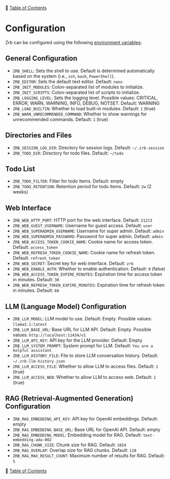 🔖 [Table of Contents](README.md)

# Configuration

Zrb can be configured using the following [environment variables](recipes/others/setup-environment-variables.md):

## General Configuration

- `ZRB_SHELL`: Sets the shell to use. Default is determined automatically based on the system (i.e., `zsh`, `bash`, `PowerShell`).
- `ZRB_EDITOR`: Sets the default text editor. Default: `nano`
- `ZRB_INIT_MODULES`: Colon-separated list of modules to initialize.
- `ZRB_INIT_SCRIPTS`: Colon-separated list of scripts to initialize.
- `ZRB_LOGGING_LEVEL`: Sets the logging level. Possible values: CRITICAL, ERROR, WARN, WARNING, INFO, DEBUG, NOTSET. Default: WARNING
- `ZRB_LOAD_BUILTIN`: Whether to load built-in modules. Default: `1` (true)
- `ZRB_WARN_UNRECOMMENDED_COMMAND`: Whether to show warnings for unrecommended commands. Default: `1` (true)

## Directories and Files

- `ZRB_SESSION_LOG_DIR`: Directory for session logs. Default: `~/.zrb-session`
- `ZRB_TODO_DIR`: Directory for todo files. Default: `~/todo`

## Todo List

- `ZRB_TODO_FILTER`: Filter for todo items. Default: empty
- `ZRB_TODO_RETENTION`: Retention period for todo items. Default: `2w` (2 weeks)

## Web Interface

- `ZRB_WEB_HTTP_PORT`: HTTP port for the web interface. Default: `21213`
- `ZRB_WEB_GUEST_USERNAME`: Username for guest access. Default: `user`
- `ZRB_WEB_SUPERADMIN_USERNAME`: Username for super admin. Default: `admin`
- `ZRB_WEB_SUPERADMIN_PASSWORD`: Password for super admin. Default: `admin`
- `ZRB_WEB_ACCESS_TOKEN_COOKIE_NAME`: Cookie name for access token. Default: `access_token`
- `ZRB_WEB_REFRESH_TOKEN_COOKIE_NAME`: Cookie name for refresh token. Default: `refresh_token`
- `ZRB_WEB_SECRET`: Secret key for web interface. Default: `zrb`
- `ZRB_WEB_ENABLE_AUTH`: Whether to enable authentication. Default: `0` (false)
- `ZRB_WEB_ACCESS_TOKEN_EXPIRE_MINUTES`: Expiration time for access token in minutes. Default: `30`
- `ZRB_WEB_REFRESH_TOKEN_EXPIRE_MINUTES`: Expiration time for refresh token in minutes. Default: `60`

## LLM (Language Model) Configuration

- `ZRB_LLM_MODEL`: LLM model to use. Default: Empty. Possible values: `llama3.1:latest`
- `ZRB_LLM_BASE_URL`: Base URL for LLM API. Default: Empty. Possible values: `http://localhost:11434/v1`
- `ZRB_LLM_API_KEY`: API key for the LLM provider. Default: Empty
- `ZRB_LLM_SYSTEM_PROMPT`: System prompt for LLM. Default: `You are a helpful assistant`
- `ZRB_LLM_HISTORY_FILE`: File to store LLM conversation history. Default: `~/.zrb-llm-history.json`
- `ZRB_LLM_ACCESS_FILE`: Whether to allow LLM to access files. Default: `1` (true)
- `ZRB_LLM_ACCESS_WEB`: Whether to allow LLM to access web. Default: `1` (true)

## RAG (Retrieval-Augmented Generation) Configuration

- `ZRB_RAG_EMBEDDING_API_KEY`: API key for OpenAI embeddings. Default: empty
- `ZRB_RAG_EMBEDDING_BASE_URL`: Base URL for OpenAI API. Default: empty
- `ZRB_RAG_EMBEDDING_MODEL`: Embedding model for RAG. Default: `text-embedding-ada-002`
- `ZRB_RAG_CHUNK_SIZE`: Chunk size for RAG. Default: `1024`
- `ZRB_RAG_OVERLAP`: Overlap size for RAG chunks. Default: `128`
- `ZRB_RAG_MAX_RESULT_COUNT`: Maximum number of results for RAG. Default: `5`

🔖 [Table of Contents](README.md)
